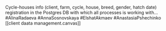 Cycle-houses info (client, farm, cycle, house, breed, gender, hatch date) registration in the Postgres DB with which all processes is working with...
#AlinaRadaeva #AnnaSosnovskaya #ElshatAkmaev #AnastasiaPshechinko
[[client daata management.canvas]]
